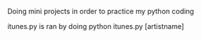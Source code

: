 Doing mini projects in order to practice my python coding

itunes.py is ran by doing python itunes.py [artistname]
